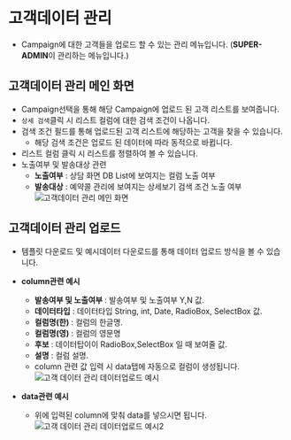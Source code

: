 # 고객데이터 관리
* Campaign에 대한 고객들을 업로드 할 수 있는 관리 메뉴입니다. (**SUPER-ADMIN**이 관리하는 메뉴입니다.)

## 고객데이터 관리 메인 화면
  * Campaign선택을 통해 해당 Campaign에 업로드 된 고객 리스트를 보여줍니다.
  * `상세 검색`클릭 시 리스트 컬럼에 대한 검색 조건이 나옵니다.
  * 검색 조건 필드를 통해 업로드된 고객 리스트에 해당하는 고객을 찾을 수 있습니다.
    * 해당 검색 조건은 업로드 된 데이터에 따라 동적으로 바뀝니다.
  * 리스트 컬럼 클릭 시 리스트를 정렬하여 볼 수 있습니다.
  * 노출여부 및 발송대상 관련
    * **노출여부** : 상담 화면 DB List에 보여지는 컬럼 노출 여부 
    * **발송대상** : 예약콜 관리에 보여지는 상세보기 검색 조건 노출 여부
![고객데이터 관리 메인 화면](https://user-images.githubusercontent.com/62526902/97541343-5bf86c80-1a08-11eb-9846-e8d9c093981a.png)

## 고객데이터 관리 업로드
  * 템플릿 다운로드 및 예시데이터 다운로드를 통해 데이터 업로드 방식을 볼 수 있습니다.
  * **column관련 예시**
    * **발송여부 및 노출여부** : 발송여부 및 노출여부 Y,N 값.
    * **데이터타입** : 데이터타입 String, int, Date, RadioBox, SelectBox 값.
    * **컬럼명(한)** : 컬럼의 한글명.
    * **컬럼명(영)** : 컬럼의 영문명
    * **후보** : 데이터탑이이 RadioBox,SelectBox 일 때 보여줄 값.
    * **설명** : 컬럼 설명.
    * column 관련 값 입력 시 data탭에 자동으로 컬럼이 생성됩니다.
![고객 데이터 관리 데이터업로드 예시](https://user-images.githubusercontent.com/62526902/97542954-ee9a0b00-1a0a-11eb-9530-4705a998526d.PNG)

* **data관련 예시**
  * 위에 입력된 column에 맞춰 data를 넣으시면 됩니다.
![고객 데이터 관리 데이터업로드 예시2](https://user-images.githubusercontent.com/62526902/97543037-06718f00-1a0b-11eb-8019-6e74ae0dfca2.PNG)

